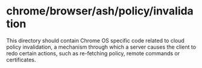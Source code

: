 chrome/browser/ash/policy/invalidation
===========================================

This directory should contain Chrome OS specific code related to
cloud policy invalidation, a mechanism through which a server causes the
client to redo certain actions, such as re-fetching policy, remote commands 
or certificates.
